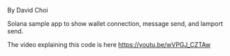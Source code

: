 By David Choi

Solana sample app to show wallet connection, message send, and lamport send.

The video explaining this code is here https://youtu.be/wVPGJ_CZTAw
